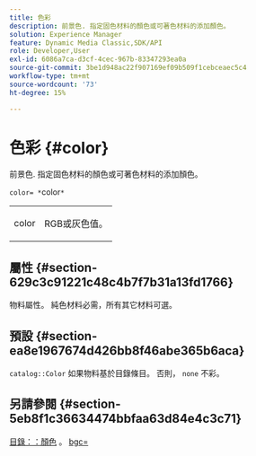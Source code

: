 ```yaml
---
title: 色彩
description: 前景色. 指定固色材料的顏色或可著色材料的添加顏色。
solution: Experience Manager
feature: Dynamic Media Classic,SDK/API
role: Developer,User
exl-id: 6086a7ca-d3cf-4cec-967b-83347293ea0a
source-git-commit: 3be1d948ac22f907169ef09b509f1cebceaec5c4
workflow-type: tm+mt
source-wordcount: '73'
ht-degree: 15%

---
```


# 色彩 {#color}

前景色. 指定固色材料的顏色或可著色材料的添加顏色。

`color= *`color`*`

<table id="simpletable_C5AF9074CCA64EA5921772DF3F7E0F55"> 
 <tr class="strow"> 
  <td class="stentry"> <p><span class="varname"> color</span> </p> </td> 
  <td class="stentry"> <p>RGB或灰色值。 </p></td> 
 </tr> 
</table>

## 屬性 {#section-629c3c91221c48c4b7f7b31a13fd1766}

物料屬性。 純色材料必需，所有其它材料可選。

## 預設 {#section-ea8e1967674d426bb8f46abe365b6aca}

`catalog::Color` 如果物料基於目錄條目。 否則， `none` 不彩。

## 另請參閱 {#section-5eb8f1c36634474bbfaa63d84e4c3c71}

[目錄：：顏色](../../../../../ir-api/material-cat/image-rendering-api-ref/c-ir-material-catalog/c-ir-material-data-reference/r-ir-cat-color.md#reference-7639487fe0ac48beb9e8afa4dc845552) 。 [bgc=](../../../../../ir-api/http-protocol/image-rendering-api-ref/c-ir-http-protocol-ref/c-ir-http-protocol-command-reference/r-ir-bgc.md#reference-3f5c78cea01c4a85aa582076d23aebb0)
